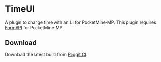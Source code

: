 # TimeUI
A plugin to change time with an UI for PocketMine-MP.
This plugin requires [FormAPI](https://poggit.pmmp.io/p/FormAPI) for PocketMine-MP.

## Download
Download the latest build from [Poggit CI](https://poggit.pmmp.io/ci/IceCruelStuff/TimeUI).
